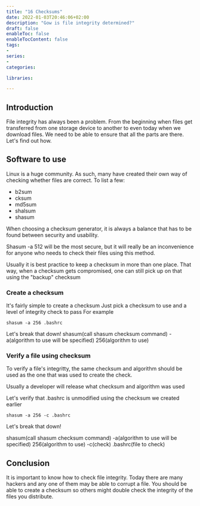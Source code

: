 ```yaml
---
title: "16 Checksums"
date: 2022-01-03T20:46:06+02:00
description: "Gow is file integrity determined?"
draft: false
enableToc: false
enableTocContent: false
tags:
-
series:
-
categories:

libraries:

---
```


## Introduction

File integrity has always been a problem. From the beginning when files get transferred from one storage device to another to even today when we download files.
We need to be able to ensure that all the parts are there.
Let's find out how.

## Software to use

Linux is a huge community. As such, many have created their own way of checking whether files are correct.
To list a few:

* b2sum
* cksum
* md5sum
* shalsum
* shasum

When choosing a checksum generator, it is always a balance that has to be found between security and usability.

Shasum -a 512 will be the most secure, but it will really be an inconvenience for anyone who needs to check their files using this method.

Usually it is best practice to keep a checksum in more than one place. That way, when a checksum gets compromised, one can still pick up on that using the "backup" checksum

### Create a checksum

It's fairly simple to create a checksum
Just pick a checksum to use and a level of integrity check to pass
For example

```
shasum -a 256 .bashrc
```

Let's break that down!
shasum(call shasum checksum command) -a(algorithm to use will be specified) 256(algorithm to use)

### Verify a file using checksum

To verify a file's integritty, the same checksum and algorithm should be used as the one that was used to create the check.

Usually a developer will release what checksum and algorithm was used

Let's verify that .bashrc is unmodified using the checksum we created earlier

```
shasum -a 256 -c .bashrc
```

Let's break that down!

shasum(call shasum checksum command) -a(algorithm to use will be specified) 256(algorithm to use) -c(check) .bashrc(file to check)

## Conclusion

It is important to know how to check file integrity.
Today there are many hackers and any one of them may be able to corrupt a file.
You should be able to create a checksum so others might double check the integrity of the files you distribute.
